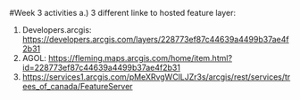 #Week 3 activities 
a.) 3 different linke to hosted feature layer: 
1. Developers.arcgis: https://developers.arcgis.com/layers/228773ef87c44639a4499b37ae4f2b31 
2. AGOL: https://fleming.maps.arcgis.com/home/item.html?id=228773ef87c44639a4499b37ae4f2b31 
3. https://services1.arcgis.com/pMeXRvgWClLJZr3s/arcgis/rest/services/trees_of_canada/FeatureServer
